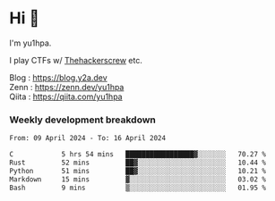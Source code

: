 # Hi 👋

I'm yu1hpa.

I play CTFs w/ [Thehackerscrew](https://www.thehackerscrew.team/) etc.

Blog : https://blog.y2a.dev  
Zenn : https://zenn.dev/yu1hpa  
Qiita : https://qiita.com/yu1hpa  

### Weekly development breakdown

<!--START_SECTION:waka-->

```txt
From: 09 April 2024 - To: 16 April 2024

C            5 hrs 54 mins   █████████████████▓░░░░░░░   70.27 %
Rust         52 mins         ██▓░░░░░░░░░░░░░░░░░░░░░░   10.44 %
Python       51 mins         ██▓░░░░░░░░░░░░░░░░░░░░░░   10.21 %
Markdown     15 mins         ▓░░░░░░░░░░░░░░░░░░░░░░░░   03.02 %
Bash         9 mins          ▒░░░░░░░░░░░░░░░░░░░░░░░░   01.95 %
```

<!--END_SECTION:waka-->

